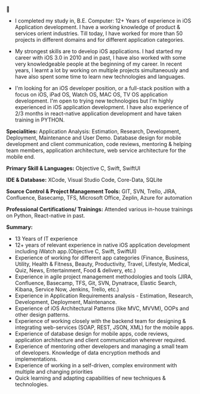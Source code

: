 👋 
- I completed my study in, B.E. Computer: 12+ Years of experience in iOS Application development. I have a working knowledge of product & services orient industries. Till today, I have worked for more than 50 projects in different domains and for different application categories.

- My strongest skills are to develop iOS applications. I had started my career with iOS 3.0 in 2010 and in past, I have also worked with some very knowledgeable people at the beginning of my career. In recent years, I learnt a lot by working on multiple projects simultaneously and have also spent some time to learn new technologies and languages.

- I'm looking for an iOS developer position, or a full-stack position with a focus on iOS, iPad OS, Watch OS, MAC OS, TV OS application development. I'm open to trying new technologies but I'm highly experienced in iOS application development. I have also experience of 2/3 months in react-native application development and have taken training in PYTHON.

**Specialities:** 
Application Analysis: Estimation, Research, Development, Deployment, Maintenance and User Demo. Database design for mobile development and client communication, code reviews, mentoring & helping team members, application architecture, web service architecture for the mobile end.

**Primary Skill & Languages:**
Objective C, Swift, SwiftUI

**IDE & Database:**
XCode, Visual Studio Code, Core-Data, SQLite

**Source Control & Project Management Tools:**
GIT, SVN, Trello, JIRA, Confluence, Basecamp, TFS, Microsoft Office, Zeplin, Azure for automation

**Professional Certifications/ Trainings:**
Attended various in-house trainings on Python, React-native in past.

**Summary:**
- 13 Years of IT experience
- 12+ years of relevant experience in native iOS application development including iWatch app.(Objective C, Swift, SwiftUI)
- Experience of working for different app categories (Finance, Business, Utility, Health & Fitness, Beauty, Productivity, Travel, Lifestyle, Medical, Quiz, News, Entertainment, Food & delivery, etc.)
- Experience in agile project management methodologies and tools (JIRA, Confluence, Basecamp, TFS, Git, SVN, Dynatrace, Elastic Search, Kibana, Service Now, Jenkins, Trello, etc.)
- Experience in Application Requirements analysis - Estimation, Research, Development, Deployment, Maintenance.
- Experience of iOS Architectural Patterns (like MVC, MVVM), OOPs and other design patterns.
- Experience of working closely with the backend team for designing & integrating web-services (SOAP, REST, JSON, XML) for the mobile apps.
- Experience of database design for mobile apps, code reviews, application architecture and client communication wherever required.
- Experience of mentoring other developers and managing a small team of developers.
Knowledge of data encryption methods and implementations.
- Experience of working in a self-driven, complex environment with multiple and changing priorities
- Quick learning and adapting capabilities of new techniques & technologies.
